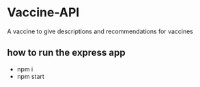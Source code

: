 # Vaccine-API
A vaccine to give descriptions and recommendations for vaccines


## how to run the express app
- npm i
- npm start